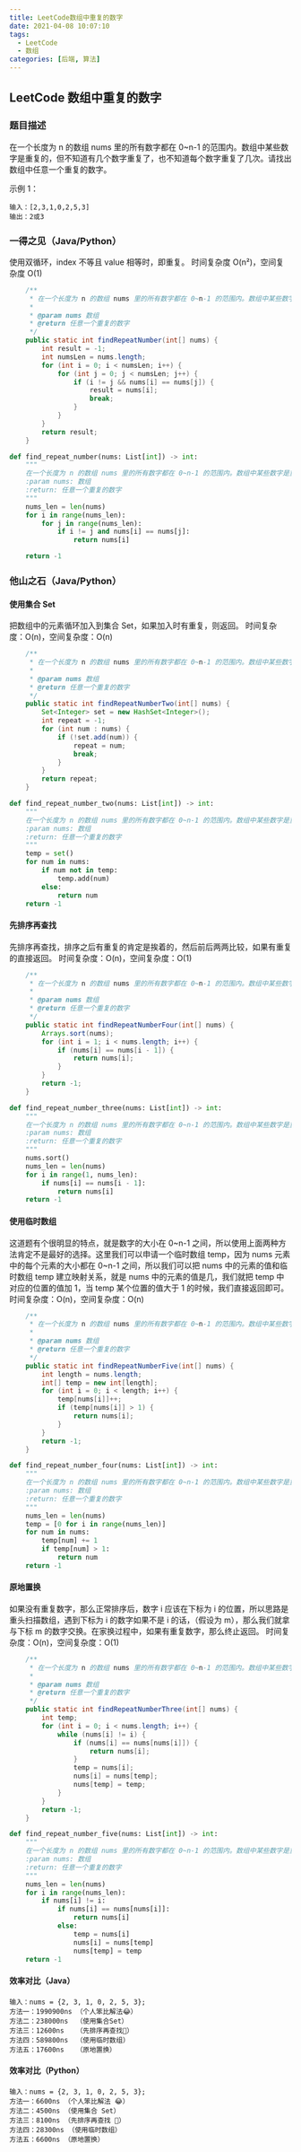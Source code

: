 ```yaml
---
title: LeetCode数组中重复的数字
date: 2021-04-08 10:07:10
tags:
  - LeetCode
  - 数组
categories: [后端, 算法]
---
```


## LeetCode 数组中重复的数字

### 题目描述

在一个长度为 n 的数组 nums 里的所有数字都在 0~n-1 的范围内。数组中某些数字是重复的，但不知道有几个数字重复了，也不知道每个数字重复了几次。请找出数组中任意一个重复的数字。

示例 1：

```Text
输入：[2,3,1,0,2,5,3]
输出：2或3
```

### 一得之见（Java/Python）

使用双循环，index 不等且 value 相等时，即重复。
时间复杂度 O(n²)，空间复杂度 O(1)

```Java
    /**
     * 在一个长度为 n 的数组 nums 里的所有数字都在 0~n-1 的范围内。数组中某些数字是重复的，但不知道有几个数字重复了，也不知道每个数字重复了几次。请找出数组中任意一个重复的数字
     *
     * @param nums 数组
     * @return 任意一个重复的数字
     */
    public static int findRepeatNumber(int[] nums) {
        int result = -1;
        int numsLen = nums.length;
        for (int i = 0; i < numsLen; i++) {
            for (int j = 0; j < numsLen; j++) {
                if (i != j && nums[i] == nums[j]) {
                    result = nums[i];
                    break;
                }
            }
        }
        return result;
    }
```

```Python
def find_repeat_number(nums: List[int]) -> int:
    """
    在一个长度为 n 的数组 nums 里的所有数字都在 0~n-1 的范围内。数组中某些数字是重复的，但不知道有几个数字重复了，也不知道每个数字重复了几次。请找出数组中任意一个重复的数字
    :param nums: 数组
    :return: 任意一个重复的数字
    """
    nums_len = len(nums)
    for i in range(nums_len):
        for j in range(nums_len):
            if i != j and nums[i] == nums[j]:
                return nums[i]

    return -1
```

### 他山之石（Java/Python）

#### 使用集合 Set

把数组中的元素循环加入到集合 Set，如果加入时有重复，则返回。
时间复杂度：O(n)，空间复杂度：O(n)

```Java
    /**
     * 在一个长度为 n 的数组 nums 里的所有数字都在 0~n-1 的范围内。数组中某些数字是重复的，但不知道有几个数字重复了，也不知道每个数字重复了几次。请找出数组中任意一个重复的数字
     *
     * @param nums 数组
     * @return 任意一个重复的数字
     */
    public static int findRepeatNumberTwo(int[] nums) {
        Set<Integer> set = new HashSet<Integer>();
        int repeat = -1;
        for (int num : nums) {
            if (!set.add(num)) {
                repeat = num;
                break;
            }
        }
        return repeat;
    }
```

```Python
def find_repeat_number_two(nums: List[int]) -> int:
    """
    在一个长度为 n 的数组 nums 里的所有数字都在 0~n-1 的范围内。数组中某些数字是重复的，但不知道有几个数字重复了，也不知道每个数字重复了几次。请找出数组中任意一个重复的数字
    :param nums: 数组
    :return: 任意一个重复的数字
    """
    temp = set()
    for num in nums:
        if num not in temp:
            temp.add(num)
        else:
            return num
    return -1
```

#### 先排序再查找

先排序再查找，排序之后有重复的肯定是挨着的，然后前后两两比较，如果有重复的直接返回。
时间复杂度：O(n)，空间复杂度：O(1)

```Java
    /**
     * 在一个长度为 n 的数组 nums 里的所有数字都在 0~n-1 的范围内。数组中某些数字是重复的，但不知道有几个数字重复了，也不知道每个数字重复了几次。请找出数组中任意一个重复的数字
     *
     * @param nums 数组
     * @return 任意一个重复的数字
     */
    public static int findRepeatNumberFour(int[] nums) {
        Arrays.sort(nums);
        for (int i = 1; i < nums.length; i++) {
            if (nums[i] == nums[i - 1]) {
                return nums[i];
            }
        }
        return -1;
    }
```

```Python
def find_repeat_number_three(nums: List[int]) -> int:
    """
    在一个长度为 n 的数组 nums 里的所有数字都在 0~n-1 的范围内。数组中某些数字是重复的，但不知道有几个数字重复了，也不知道每个数字重复了几次。请找出数组中任意一个重复的数字
    :param nums: 数组
    :return: 任意一个重复的数字
    """
    nums.sort()
    nums_len = len(nums)
    for i in range(1, nums_len):
        if nums[i] == nums[i - 1]:
            return nums[i]
    return -1
```

#### 使用临时数组

这道题有个很明显的特点，就是数字的大小在 0~n-1 之间，所以使用上面两种方法肯定不是最好的选择。这里我们可以申请一个临时数组 temp，因为 nums 元素中的每个元素的大小都在 0~n-1 之间，所以我们可以把 nums 中的元素的值和临时数组 temp 建立映射关系，就是 nums 中的元素的值是几，我们就把 temp 中对应的位置的值加 1，当 temp 某个位置的值大于 1 的时候，我们直接返回即可。
时间复杂度：O(n)，空间复杂度：O(n)

```Java
    /**
     * 在一个长度为 n 的数组 nums 里的所有数字都在 0~n-1 的范围内。数组中某些数字是重复的，但不知道有几个数字重复了，也不知道每个数字重复了几次。请找出数组中任意一个重复的数字
     *
     * @param nums 数组
     * @return 任意一个重复的数字
     */
    public static int findRepeatNumberFive(int[] nums) {
        int length = nums.length;
        int[] temp = new int[length];
        for (int i = 0; i < length; i++) {
            temp[nums[i]]++;
            if (temp[nums[i]] > 1) {
                return nums[i];
            }
        }
        return -1;
    }
```

```Python
def find_repeat_number_four(nums: List[int]) -> int:
    """
    在一个长度为 n 的数组 nums 里的所有数字都在 0~n-1 的范围内。数组中某些数字是重复的，但不知道有几个数字重复了，也不知道每个数字重复了几次。请找出数组中任意一个重复的数字
    :param nums: 数组
    :return: 任意一个重复的数字
    """
    nums_len = len(nums)
    temp = [0 for i in range(nums_len)]
    for num in nums:
        temp[num] += 1
        if temp[num] > 1:
            return num
    return -1
```

#### 原地置换

如果没有重复数字，那么正常排序后，数字 i 应该在下标为 i 的位置，所以思路是重头扫描数组，遇到下标为 i 的数字如果不是 i 的话，（假设为 m），那么我们就拿与下标 m 的数字交换。在家换过程中，如果有重复数字，那么终止返回。
时间复杂度：O(n)，空间复杂度：O(1)

```Java
    /**
     * 在一个长度为 n 的数组 nums 里的所有数字都在 0~n-1 的范围内。数组中某些数字是重复的，但不知道有几个数字重复了，也不知道每个数字重复了几次。请找出数组中任意一个重复的数字
     *
     * @param nums 数组
     * @return 任意一个重复的数字
     */
    public static int findRepeatNumberThree(int[] nums) {
        int temp;
        for (int i = 0; i < nums.length; i++) {
            while (nums[i] != i) {
                if (nums[i] == nums[nums[i]]) {
                    return nums[i];
                }
                temp = nums[i];
                nums[i] = nums[temp];
                nums[temp] = temp;
            }
        }
        return -1;
    }
```

```Python
def find_repeat_number_five(nums: List[int]) -> int:
    """
    在一个长度为 n 的数组 nums 里的所有数字都在 0~n-1 的范围内。数组中某些数字是重复的，但不知道有几个数字重复了，也不知道每个数字重复了几次。请找出数组中任意一个重复的数字
    :param nums: 数组
    :return: 任意一个重复的数字
    """
    nums_len = len(nums)
    for i in range(nums_len):
        if nums[i] != i:
            if nums[i] == nums[nums[i]]:
                return nums[i]
            else:
                temp = nums[i]
                nums[i] = nums[temp]
                nums[temp] = temp
    return -1
```

#### 效率对比（Java）

```Text
输入：nums = {2, 3, 1, 0, 2, 5, 3};
方法一：1990900ns （个人笨比解法😂）
方法二：238000ns  （使用集合Set）
方法三：12600ns   （先排序再查找🤗）
方法四：589800ns  （使用临时数组）
方法五：17600ns   （原地置换）
```

#### 效率对比（Python）

```Text
输入：nums = {2, 3, 1, 0, 2, 5, 3};
方法一：6600ns （个人笨比解法 😂）
方法二：4500ns （使用集合 Set）
方法三：8100ns （先排序再查找 🤗）
方法四：28300ns （使用临时数组）
方法五：6600ns （原地置换）
```
